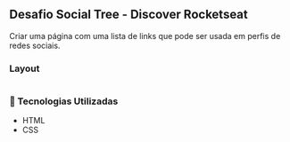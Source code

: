 ## Desafio Social Tree - Discover Rocketseat

<p> Criar uma página com uma lista de links que pode ser usada em perfis de redes sociais. </p>

### Layout

<img src=""> 

### 🚀 Tecnologias Utilizadas

<ul>
    <li> HTML </li>
    <li> CSS </li>
</ul>

